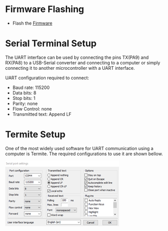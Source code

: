 # Firmware Flashing

 - Flash the [Firmware](https://github.com/KKerne/htlrbl32l/blob/SDK/Documentation/Firmware%20Flashing.pdf)

# Serial Terminal Setup

The UART interface can be used by connecting the pins TX(PA9) and RX(PA8) to a USB-Serial converter and connecting to a computer or simply connecting it to another microcontroller with a UART interface.

UART configuration required to connect:
-	Baud rate: 115200
-	Data bits: 8
-	Stop bits: 1
-	Parity: none
-	Flow Control: none
-	Transmitted text: Append LF

# Termite Setup

One of the most widely used software for UART communication using a computer is Termite.
The required configurations to use it are shown bellow.

![Termite Setup](https://github.com/KKerne/htlrbl32l/blob/SDK/Examples/Applications/LoRaWAN-Base/Termite_Setup.png)
